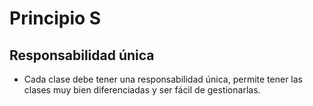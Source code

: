 # Principio S 
## Responsabilidad única
 - Cada clase debe tener una responsabilidad única, permite tener las clases muy bien diferenciadas y ser fácil de gestionarlas.
